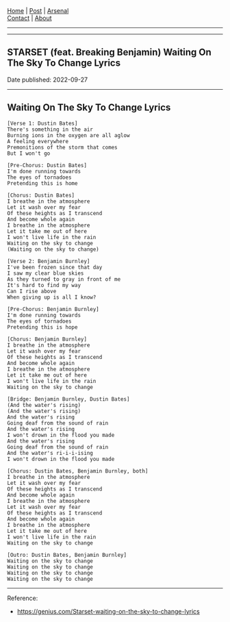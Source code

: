 <nav>
<a href="../INDEX.html">Home</a>
|
<a href="../POST.html">Post</a>
|
<a href="../ARSENAL.html">Arsenal</a>
<nav class="div-right">
<a href="../CONTACT.html">Contact</a>
|
<a href="../ABOUT.html">About</a>
</nav>
</header>
<hr><hr>
<main>
<!-- Your Content Start After This Line -->


# STARSET (feat. Breaking Benjamin) Waiting On The Sky To Change Lyrics

Date published: 2022-09-27

---

## Waiting On The Sky To Change Lyrics

```
[Verse 1: Dustin Bates]
There's something in the air
Burning ions in the oxygen are all aglow
A feeling everywhere
Premonitions of the storm that comes
But I won't go

[Pre-Chorus: Dustin Bates]
I'm done running towards
The eyes of tornadoes
Pretending this is home

[Chorus: Dustin Bates]
I breathe in the atmosphere
Let it wash over my fear
Of these heights as I transcend
And become whole again
I breathe in the atmosphere
Lеt it take me out of herе
I won't live life in the rain
Waiting on the sky to change
(Waiting on the sky to change)

[Verse 2: Benjamin Burnley]
I've been frozen since that day
I saw my clear blue skies
As they turned to gray in front of me
It's hard to find my way
Can I rise above
When giving up is all I know?

[Pre-Chorus: Benjamin Burnley]
I'm done running towards
The eyes of tornadoes
Pretending this is hope

[Chorus: Benjamin Burnley]
I breathe in the atmosphere
Let it wash over my fear
Of these heights as I transcend
And become whole again
I breathe in the atmosphere
Let it take me out of here
I won't live life in the rain
Waiting on the sky to change

[Bridge: Benjamin Burnley, Dustin Bates]
(And the water's rising)
(And the water's rising)
And the water's rising
Going deaf from the sound of rain
And the water's rising
I won't drown in the flood you made
And the water's rising
Going deaf from the sound of rain
And the water's ri-i-i-ising
I won't drown in the flood you made

[Chorus: Dustin Bates, Benjamin Burnley, both]
I breathe in the atmosphere
Let it wash over my fear
Of these heights as I transcend
And become whole again
I breathe in the atmosphere
Let it wash over my fear
Of these heights as I transcend
And become whole again
I breathe in the atmosphere
Let it take me out of here
I won't live life in the rain
Waiting on the sky to change

[Outro: Dustin Bates, Benjamin Burnley]
Waiting on the sky to change
Waiting on the sky to change
Waiting on the sky to change
Waiting on the sky to change
```

---

Reference:

* <https://genius.com/Starset-waiting-on-the-sky-to-change-lyrics>
